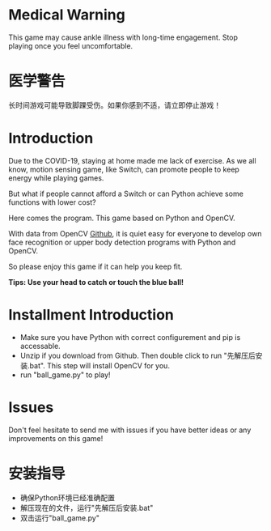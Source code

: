 # Medical Warning
This game may cause ankle illness with long-time engagement. Stop playing once you feel uncomfortable.

# 医学警告
长时间游戏可能导致脚踝受伤。如果你感到不适，请立即停止游戏！

# Introduction
Due to the COVID-19, staying at home made me lack of exercise. As we all know, motion sensing game, like Switch, can promote people to keep energy while playing games.

But what if people cannot afford a Switch or can Python achieve some functions with lower cost?

Here comes the program. This game based on Python and OpenCV. 

With data from OpenCV [Github](https://github.com/opencv/opencv/tree/master/data/haarcascades), it is quiet easy for everyone to develop own face recognition or upper body detection programs with Python and OpenCV.

So please enjoy this game if it can help you keep fit.

**Tips: Use your head to catch or touch the blue ball!**

# Installment Introduction

 - Make sure you have Python with correct configurement and pip is
   accessable.
 - Unzip if you download from Github.  Then double click to run
   "先解压后安装.bat". This step will install OpenCV for you.
- run "ball_game.py" to play!

# Issues
Don't feel hesitate to send me with issues if you have better ideas or any improvements on this game!

# 安装指导
- 确保Python环境已经准确配置
- 解压现在的文件，运行"先解压后安装.bat"
- 双击运行"ball_game.py"
